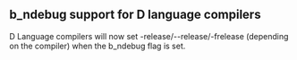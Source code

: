 ## b_ndebug support for D language compilers

D Language compilers will now set -release/--release/-frelease (depending on
the compiler) when the b_ndebug flag is set.
